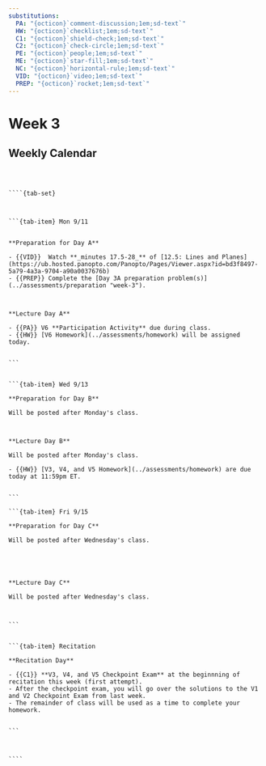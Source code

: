 ```yaml
---
substitutions:
  PA: "{octicon}`comment-discussion;1em;sd-text`"
  HW: "{octicon}`checklist;1em;sd-text`"
  C1: "{octicon}`shield-check;1em;sd-text`"
  C2: "{octicon}`check-circle;1em;sd-text`"
  PE: "{octicon}`people;1em;sd-text`"
  ME: "{octicon}`star-fill;1em;sd-text`"
  NC: "{octicon}`horizontal-rule;1em;sd-text`"
  VID: "{octicon}`video;1em;sd-text`"
  PREP: "{octicon}`rocket;1em;sd-text`"
---
```


Week 3
============================

## Weekly Calendar


`````{card}



````{tab-set}



```{tab-item} Mon 9/11


**Preparation for Day A**

- {{VID}}  Watch **_minutes 17.5-28_** of [12.5: Lines and Planes](https://ub.hosted.panopto.com/Panopto/Pages/Viewer.aspx?id=bd3f8497-5a79-4a3a-9704-a90a0037676b)  
- {{PREP}} Complete the [Day 3A preparation problem(s)](../assessments/preparation "week-3").



**Lecture Day A**

- {{PA}} V6 **Participation Activity** due during class.
- {{HW}} [V6 Homework](../assessments/homework) will be assigned today.


```


```{tab-item} Wed 9/13

**Preparation for Day B**

Will be posted after Monday's class.



**Lecture Day B**

Will be posted after Monday's class.

- {{HW}} [V3, V4, and V5 Homework](../assessments/homework) are due today at 11:59pm ET.


```

```{tab-item} Fri 9/15

**Preparation for Day C**

Will be posted after Wednesday's class.





**Lecture Day C**

Will be posted after Wednesday's class.



```


```{tab-item} Recitation

**Recitation Day** 

- {{C1}} **V3, V4, and V5 Checkpoint Exam** at the beginnning of recitation this week (first attempt).
- After the checkpoint exam, you will go over the solutions to the V1 and V2 Checkpoint Exam from last week.
- The remainder of class will be used as a time to complete your homework.


```



````

`````









